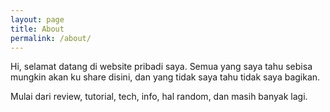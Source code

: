 ```yaml
---
layout: page
title: About
permalink: /about/
---
```


<amp-img width="600" height="300" layout="responsive" src="https://i.loli.net/2019/09/01/gBFswGEbalxkYnZ.jpg"></amp-img>

Hi, selamat datang di website pribadi saya. Semua yang saya tahu sebisa mungkin akan ku share disini, dan yang tidak saya tahu tidak saya bagikan. 

Mulai dari review, tutorial, tech, info, hal random, dan masih banyak lagi.